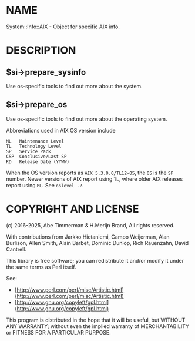 # NAME

System::Info::AIX - Object for specific AIX info.

# DESCRIPTION

## $si->prepare\_sysinfo

Use os-specific tools to find out more about the system.

## $si->prepare\_os

Use os-specific tools to find out more about the operating system.

Abbreviations used in AIX OS version include

    ML   Maintenance Level
    TL   Technology Level
    SP   Service Pack
    CSP  Conclusive/Last SP
    RD   Release Date (YYWW)

When the OS version reports as `AIX 5.3.0.0/TL12-05`, the `05` is
the `SP` number. Newer versions of AIX report using `TL`, where older
AIX releases report using `ML`. See `oslevel -?`.

# COPYRIGHT AND LICENSE

(c) 2016-2025, Abe Timmerman & H.Merijn Brand, All rights reserved.

With contributions from Jarkko Hietaniemi, Campo Weijerman, Alan Burlison,
Allen Smith, Alain Barbet, Dominic Dunlop, Rich Rauenzahn, David Cantrell.

This library is free software; you can redistribute it and/or modify
it under the same terms as Perl itself.

See:

- [http://www.perl.com/perl/misc/Artistic.html](http://www.perl.com/perl/misc/Artistic.html)
- [http://www.gnu.org/copyleft/gpl.html](http://www.gnu.org/copyleft/gpl.html)

This program is distributed in the hope that it will be useful,
but WITHOUT ANY WARRANTY; without even the implied warranty of
MERCHANTABILITY or FITNESS FOR A PARTICULAR PURPOSE.
